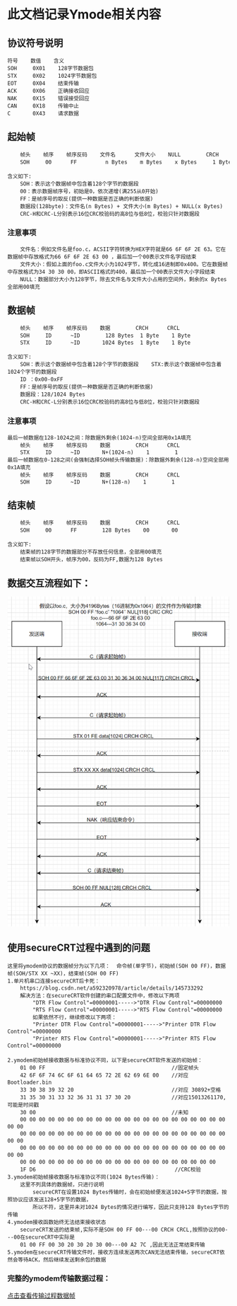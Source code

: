 # 此文档记录Ymode相关内容
## 协议符号说明
    符号    数值    含义
    SOH     0X01    128字节数据包
    STX     0X02    1024字节数据包
    EOT     0X04    结束传输
    ACK     0X06    正确接收回应
    NAK     0X15    错误接受回应
    CAN     0X18    传输中止
    C       0X43    请求数据
## 起始帧
```bash
    帧头    帧序    帧序反码    文件名      文件大小    NULL        CRCH      CRCL
    SOH     00      FF         n Bytes    m Bytes    x Bytes     1 Byte    1 Byte
```
    含义如下:
        SOH：表示这个数据帧中包含着128个字节的数据段
        00：表示数据帧序号，初始是0，依次递增(满255从0开始)
        FF：是帧序号的取反(提供一种数据是否正确的判断依据)
        数据段(128byte)：文件名(n Bytes) + 文件大小(m Bytes) + NULL(x Bytes) 
        CRC-H和CRC-L分别表示16位CRC校验码的高8位与低8位，校验只针对数据段
### 注意事项
        文件名：例如文件名是foo.c，ACSII字符转换为HEX字符就是66 6F 6F 2E 63。它在数据帧中存放格式为66 6F 6F 2E 63 00 ，最后加一个00表示文件名字段结束
        文件大小：假如上面的foo.c文件大小为1024字节，转化成16进制即0x400。它在数据帧中存放格式为34 30 30 00，即ASCII格式的400，最后加一个00表示文件大小字段结束
        NULL：数据部分大小为128字节，除去文件名与文件大小占用的空间外，剩余的x Bytes全部用00填充
## 数据帧
```bash
    帧头    帧序    帧序反码    数据        CRCH      CRCL
    SOH     ID      ~ID        128 Bytes  1 Byte    1 Byte
    STX     ID      ~ID       1024 Bytes  1 Byte    1 Byte
```
    含义如下:
        SOH：表示这个数据帧中包含着128个字节的数据段    STX:表示这个数据帧中包含着1024个字节的数据段
        ID ：0x00-0xFF
        FF：是帧序号的取反(提供一种数据是否正确的判断依据)
        数据段：128/1024 Bytes
        CRC-H和CRC-L分别表示16位CRC校验码的高8位与低8位，校验只针对数据段
### 注意事项
    最后一帧数据在128-1024之间：除数据外剩余(1024-n)空间全部用0x1A填充
        帧头    帧序    帧序反码    数据        CRCH      CRCL
        STX     ID      ~ID       N+(1024-n)    1        1
    最后一帧数据在0-128之间(会强制选择SOH帧头传输数据)：除数据外剩余(128-n)空间全部用0x1A填充
        帧头    帧序    帧序反码    数据        CRCH      CRCL
        SOH     ID      ~ID       N+(128-n)    1        1
## 结束帧
```bash
    帧头    帧序    帧序反码    数据        CRCH      CRCL
    SOH     00      FF        128 Bytes    00       00
```
    含义如下:
        结束帧的128字节的数据部分不存放任何信息，全部用00填充
        结束帧以SOH开头，帧序为00，反码为FF,数据为128 Bytes
## 数据交互流程如下：
![内存地址分布](./md引用文件/Ymodem协议流程.png)


## 使用secureCRT过程中遇到的问题
    这里将ymodem协议的数据帧分为以下几项：  命令帧(单字节)，初始帧(SOH 00 FF)，数据帧(SOH/STX XX ~XX)，结束帧(SOH 00 FF)
    1.单片机串口连接secureCRT后卡死：
        https://blog.csdn.net/a592320978/article/details/145733292
        解决方法：在secureCRT软件创建的串口配置文件中，修改以下两项
            "DTR Flow Control"=00000001----->"DTR Flow Control"=00000000
            "RTS Flow Control"=00000001----->"RTS Flow Control"=00000000
            如果依然不行，继续修改以下两项：
            "Printer DTR Flow Control"=00000001----->"Printer DTR Flow Control"=00000000
            "Printer RTS Flow Control"=00000001----->"Printer RTS Flow Control"=00000000

    2.ymodem初始帧接收数据与标准协议不同，以下是secureCRT软件发送的初始帧：
        01 00 FF                                        //固定帧头                    
        42 6F 6F 74 6C 6F 61 64 65 72 2E 62 69 6E 00    //对应Bootloader.bin
        33 30 38 39 32 20                               //对应 30892+空格 
        31 35 30 31 33 32 36 31 31 37 30 20             //对应15013261170,可能是时间戳
        30 00                                           //未知
        00 00 00 00 00 00 00 00 00 00 00 00 00 00 00 00 00 00 00 00 00 00 00 00 
        00 00 00 00 00 00 00 00 00 00 00 00 00 00 00 00 00 00 00 00 00 00 00 00 
        00 00 00 00 00 00 00 00 00 00 00 00 00 00 00 00 00 00 00 00 00 00 00 00 
        00 00 00 00 00 00 00 00 00 00 00 00 00 00 00 00 00 00 00 00 00
        1F D6                                            //CRC校验 
    3.ymodem初始帧接收数据与标准协议不同(1024 Bytes传输)：
        这里不列具体的数据帧，只进行说明
            secureCRT在设置1024 Bytes传输时，会在初始帧便发送1024+5字节的数据，按照协议应该发送128+5字节的数据，
            所以不符，这里并未对1024 Bytes的情况进行编写，因此只支持128 Bytes字节的传输
    4.ymodem接收函数始终无法结束接收状态
        secureCRT发送的结束帧,实际不是SOH 00 FF 00---00 CRCH CRCL,按照协议的00---00在secureCRT中实际是
        01 00 FF 00 30 20 30 20 30 00---00 A2 7C ,因此无法正常结束传输
    5.ymodem在secureCRT传输文件时，接收方连续发送两次CAN无法结束传输，secureCRT依然会等待ACK，然后继续发送剩余包的数据
### 完整的ymodem传输数据过程：
[点击查看传输过程数据帧](./md引用文件/SerialDebug2025-05-21.txt)

